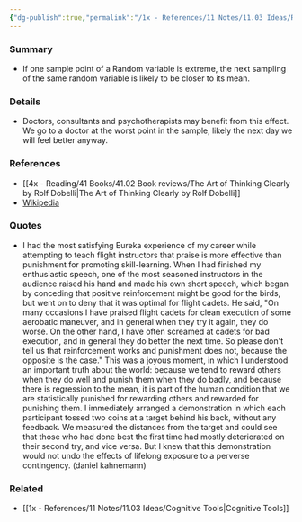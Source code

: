 ```yaml
---
{"dg-publish":true,"permalink":"/1x - References/11 Notes/11.03 Ideas/Regression to the mean/","title":"Regression to the mean","noteIcon":"","created":"2022-12-21T20:38:11.000+03:00","updated":"2024-02-14T20:18:24.890+03:00"}
---
```



### Summary
- If one sample point of a Random variable is extreme, the next sampling of the same random variable is likely to be closer to its mean.

### Details
- Doctors, consultants and psychotherapists may benefit from this effect. We go to a doctor at the worst point in the sample, likely the next day we will feel better anyway.

### References
- [[4x - Reading/41 Books/41.02 Book reviews/The Art of Thinking Clearly by Rolf Dobelli\|The Art of Thinking Clearly by Rolf Dobelli]]
- [Wikipedia](https://en.wikipedia.org/wiki/Regression_toward_the_mean)

### Quotes
- I had the most satisfying Eureka experience of my career while attempting to teach flight instructors that praise is more effective than punishment for promoting skill-learning. When I had finished my enthusiastic speech, one of the most seasoned instructors in the audience raised his hand and made his own short speech, which began by conceding that positive reinforcement might be good for the birds, but went on to deny that it was optimal for flight cadets. He said, "On many occasions I have praised flight cadets for clean execution of some aerobatic maneuver, and in general when they try it again, they do worse. On the other hand, I have often screamed at cadets for bad execution, and in general they do better the next time. So please don't tell us that reinforcement works and punishment does not, because the opposite is the case." This was a joyous moment, in which I understood an important truth about the world: because we tend to reward others when they do well and punish them when they do badly, and because there is regression to the mean, it is part of the human condition that we are statistically punished for rewarding others and rewarded for punishing them. I immediately arranged a demonstration in which each participant tossed two coins at a target behind his back, without any feedback. We measured the distances from the target and could see that those who had done best the first time had mostly deteriorated on their second try, and vice versa. But I knew that this demonstration would not undo the effects of lifelong exposure to a perverse contingency. (daniel kahnemann)

### Related
- [[1x - References/11 Notes/11.03 Ideas/Cognitive Tools\|Cognitive Tools]]
